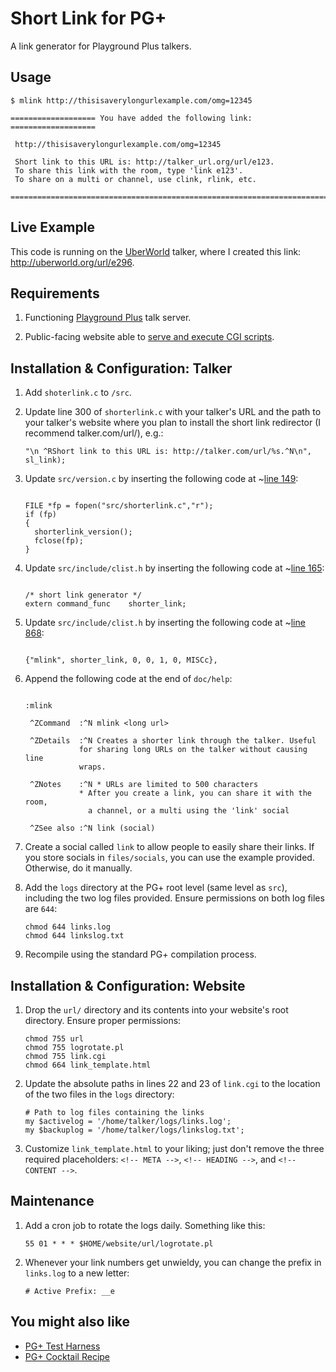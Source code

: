 # Short Link for PG+
A link generator for Playground Plus talkers.

## Usage

```
$ mlink http://thisisaverylongurlexample.com/omg=12345

=================== You have added the following link:  ===================

 http://thisisaverylongurlexample.com/omg=12345

 Short link to this URL is: http://talker_url.org/url/e123.
 To share this link with the room, type 'link e123'.
 To share on a multi or channel, use clink, rlink, etc.

===========================================================================
````

## Live Example
This code is running on the [UberWorld](http://uberworld.org) talker, where I created this link: http://uberworld.org/url/e296.

## Requirements

1. Functioning [Playground Plus](https://github.com/talkers/pgplus) talk server.

1. Public-facing website able to [serve and execute CGI scripts](https://www.techrepublic.com/blog/diy-it-guy/diy-enable-cgi-on-your-apache-server/).

## Installation & Configuration: Talker

1. Add `shoterlink.c` to `/src`.

1. Update line 300 of `shorterlink.c` with your talker's URL and the path to your talker's website where you plan to install the short link redirector (I recommend talker.com/url/), e.g.:

    ```
    "\n ^RShort link to this URL is: http://talker.com/url/%s.^N\n", sl_link);
    ```

1. Update `src/version.c` by inserting the following code at ~[line 149](https://github.com/talkers/pgplus/blob/master/src/version.c#L149):

    ```

    FILE *fp = fopen("src/shorterlink.c","r");
    if (fp)
    {
      shorterlink_version();
      fclose(fp);
    }

    ```

1. Update `src/include/clist.h` by inserting the following code at ~[line 165](https://github.com/talkers/pgplus/blob/master/src/include/clist.h#L165):

    ```

    /* short link generator */
    extern command_func    shorter_link;

    ```

1. Update `src/include/clist.h` by inserting the following code at ~[line 868](https://github.com/talkers/pgplus/blob/master/src/include/clist.h#L868):

    ```

    {"mlink", shorter_link, 0, 0, 1, 0, MISCc},

    ```

1. Append the following code at the end of `doc/help`:

    ```

    :mlink

     ^ZCommand  :^N mlink <long url>

     ^ZDetails  :^N Creates a shorter link through the talker. Useful
                for sharing long URLs on the talker without causing line
                wraps.

     ^ZNotes    :^N * URLs are limited to 500 characters
                * After you create a link, you can share it with the room,
                  a channel, or a multi using the 'link' social

     ^ZSee also :^N link (social)
    ```

1. Create a social called `link` to allow people to easily share their links. If you store socials in `files/socials`, you can use the example provided. Otherwise, do it manually.

1. Add the `logs` directory at the PG+ root level (same level as `src`), including the two log files provided. Ensure permissions on both log files are `644`:

    ```
    chmod 644 links.log
    chmod 644 linkslog.txt
    ```

1. Recompile using the standard PG+ compilation process.

## Installation & Configuration: Website

1. Drop the `url/` directory and its contents into your website's root directory. Ensure proper permissions:

    ```
    chmod 755 url
    chmod 755 logrotate.pl
    chmod 755 link.cgi
    chmod 664 link_template.html
    ```

 1. Update the absolute paths in lines 22 and 23 of `link.cgi` to the location of the two files in the `logs` directory:

    ```
    # Path to log files containing the links
    my $activelog = '/home/talker/logs/links.log';
    my $backuplog = '/home/talker/logs/linkslog.txt';
    ````

1. Customize `link_template.html` to your liking; just don't remove the three required placeholders: `<!-- META -->`, `<!-- HEADING -->`, and `<!-- CONTENT -->`.

## Maintenance
1. Add a cron job to rotate the logs daily. Something like this:

    ```
    55 01 * * * $HOME/website/url/logrotate.pl
    ```

2. Whenever your link numbers get unwieldy, you can change the prefix in `links.log` to a new letter:

    ```
    # Active Prefix: __e
    ```

## You might also like
* [PG+ Test Harness](https://github.com/jmodjeska/pgplus-test)
* [PG+ Cocktail Recipe](https://github.com/jmodjeska/pgplus-cocktail)
